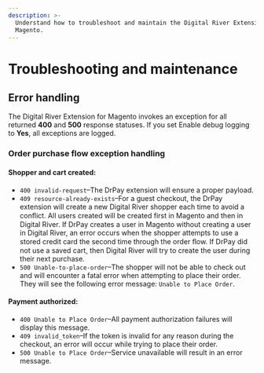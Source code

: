 ```yaml
---
description: >-
  Understand how to troubleshoot and maintain the Digital River Extension for
  Magento.
---
```


# Troubleshooting and maintenance

## Error handling&#x20;

The Digital River Extension for Magento invokes an exception for all returned **400** and **500** response statuses. If you set Enable debug logging to **Yes**, all exceptions are logged.

### Order purchase flow exception handling

#### Shopper and cart created:

* `400 invalid-request`–The DrPay extension will ensure a proper payload.
* `409 resource-already-exists`–For a guest checkout, the DrPay extension will create a new Digital River shopper each time to avoid a conﬂict. All users created will be created first in Magento and then in Digital River. If DrPay creates a user in Magento without creating a user in Digital River, an error occurs when the shopper attempts to use a stored credit card the second time through the order ﬂow. If DrPay did not use a saved cart, then Digital River will try to create the user during their next purchase.
* `500 Unable-to-place-order`–The shopper will not be able to check out and will encounter a fatal error when attempting to place their order. They will see the following error message: `Unable to Place Order`.

#### Payment authorized:

* `400 Unable to Place Order`–All payment authorization failures will display this message.
* `409 invalid_token`–If the token is invalid for any reason during the checkout, an error will occur while trying to place their order.
* `500 Unable to Place Order`–Service unavailable will result in an error message.
